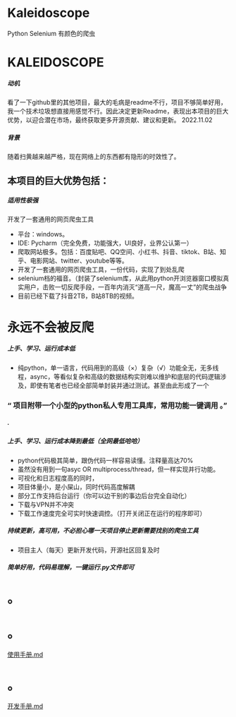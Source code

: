 # Kaleidoscope

Python Selenium 有颜色的爬虫

# KALEIDOSCOPE



##### 动机

看了一下github里的其他项目，最大的毛病是readme不行，项目不够简单好用，我一个技术垃圾想直接用感觉不行。因此决定更新Readme，表现出本项目的巨大优势，以迎合潜在市场，最终获取更多开源贡献、建议和更新。 2022.11.02

##### 背景

随着扫黄越来越严格，现在网络上的东西都有隐形的时效性了。

## 本项目的巨大优势包括：

##### 适用性极强

开发了一套通用的网页爬虫工具

- 平台：windows。
- IDE: Pycharm（完全免费，功能强大，UI良好，业界公认第一）
- 爬取网站极多。包括：百度贴吧、QQ空间、小红书、抖音、tiktok、B站、知乎、电影网站、twitter、youtube等等。
- 开发了一套通用的网页爬虫工具，一份代码，实现了到处乱爬
- selenium档的福音。（封装了selenium库，从此用python开浏览器窗口模拟真实用户，击败一切反爬手段，一百年内消灭“道高一尺，魔高一丈”的爬虫战争
- 目前已经下载了抖音2TB，B站8TB的视频。

# 永远不会被反爬

##### 上手、学习、运行成本低

- 纯python，单一语言，代码用到的高级（×）复杂（√）功能全无，无多线程，async，等看似复杂和高级的数据结构实则难以维护和底层的代码逻辑涉及，即使有笔者也已经全部简单封装并通过测试。甚至由此形成了一个

### “ 项目附带一个小型的python私人专用工具库，常用功能一键调用 。”

##### .

##### 上手、学习、运行成本降到最低（全网最低哈哈）

- python代码极其简单，跟伪代码一样容易读懂。注释量高达70%
- 虽然没有用到一句asyc OR multiprocess/thread，但一样实现并行功能。
- 可视化和日志程度高的同时，
- 项目体量小，是小屎山，同时代码高度解耦
- 部分工作支持后台运行（你可以边干别的事边后台完全自动化）
- 下载与VPN并不冲突
- 下载工作速度完全可实时快速调控。（打开关闭正在运行的程序即可）

##### 持续更新，高可用，不必担心哪一天项目停止更新需要找别的爬虫工具

- 项目主人（每天）更新开发代码，开源社区回复及时

##### 简单好用，代码易理解，一键运行.py文件即可

# 。

# 。

[使用手册.md](./%E4%BD%BF%E7%94%A8%E6%89%8B%E5%86%8C.md)

# 。

[开发手册.md](./开发手册.md)



